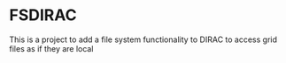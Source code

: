 # FSDIRAC
This is a project to add a file system functionality to DIRAC to access grid files as if they are local

